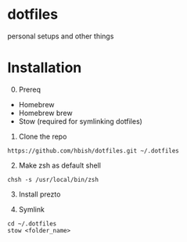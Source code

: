 # dotfiles

personal setups and other things

# Installation

0. Prereq
- Homebrew
- Homebrew brew 
- Stow (required for symlinking dotfiles)


1. Clone the repo
```
https://github.com/hbish/dotfiles.git ~/.dotfiles
```

2. Make zsh as default shell
```
chsh -s /usr/local/bin/zsh
```

3. Install prezto

4. Symlink
```
cd ~/.dotfiles
stow <folder_name>
```